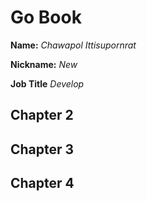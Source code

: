 # Go Book

**Name:** *Chawapol Ittisupornrat*

**Nickname:** *New*

**Job Title** *Develop*

## Chapter 2

## Chapter 3

## Chapter 4